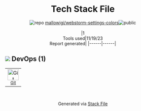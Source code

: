<!--
--- Readme.md Snippet without images Start ---
## Tech Stack
mallowigi/webstorm-settings-colors is built on the following main stack:


Full tech stack [here](/techstack.md)
--- Readme.md Snippet without images End ---

--- Readme.md Snippet with images Start ---
## Tech Stack
mallowigi/webstorm-settings-colors is built on the following main stack:


Full tech stack [here](/techstack.md)
--- Readme.md Snippet with images End ---
-->
<div align="center">

# Tech Stack File
![](https://img.stackshare.io/repo.svg "repo") [mallowigi/webstorm-settings-colors](https://github.com/mallowigi/webstorm-settings-colors)![](https://img.stackshare.io/public_badge.svg "public")
<br/><br/>
|1<br/>Tools used|11/19/23 <br/>Report generated|
|------|------|
</div>

## <img src='https://img.stackshare.io/devops.svg'/> DevOps (1)
<table><tr>
  <td align='center'>
  <img width='36' height='36' src='https://img.stackshare.io/service/1046/git.png' alt='Git'>
  <br>
  <sub><a href="http://git-scm.com/">Git</a></sub>
  <br>
  <sub></sub>
</td>

</tr>
</table>

<br/>
<div align='center'>

Generated via [Stack File](https://github.com/marketplace/stack-file)
